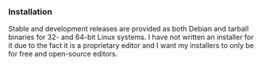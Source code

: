### Installation
Stable and development releases are provided as both Debian and tarball binaries for 32- and 64-bit Linux systems. I have not written an installer for it due to the fact it is a proprietary editor and I want my installers to only be for free and open-source editors. 
